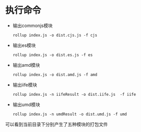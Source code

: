 
# 执行命令
+ 输出commonjs模块

  `rollup index.js -o dist.cjs.js -f cjs`  

+ 输出es模块

  `rollup index.js -o dist.es.js -f es` 

+ 输出amd模块

  `rollup index.js -o dist.amd.js -f amd`

+ 输出iife模块

  `rollup index.js -n iifeResult -o dist.iife.js  -f iife`

+ 输出umd模块

  `rollup index.js -n umdResult -o dist.umd.js -f umd`  

可以看到当前目录下分别产生了五种模块的打包文件
